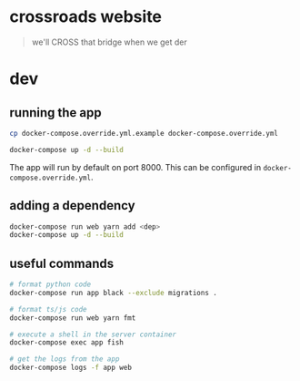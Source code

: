 # crossroads website

> we'll CROSS that bridge when we get der

# dev

## running the app

```bash
cp docker-compose.override.yml.example docker-compose.override.yml

docker-compose up -d --build
```

The app will run by default on port 8000. This can be configured in
`docker-compose.override.yml`.

## adding a dependency

```bash
docker-compose run web yarn add <dep>
docker-compose up -d --build
```

## useful commands

```bash
# format python code
docker-compose run app black --exclude migrations .

# format ts/js code
docker-compose run web yarn fmt

# execute a shell in the server container
docker-compose exec app fish

# get the logs from the app
docker-compose logs -f app web
```
